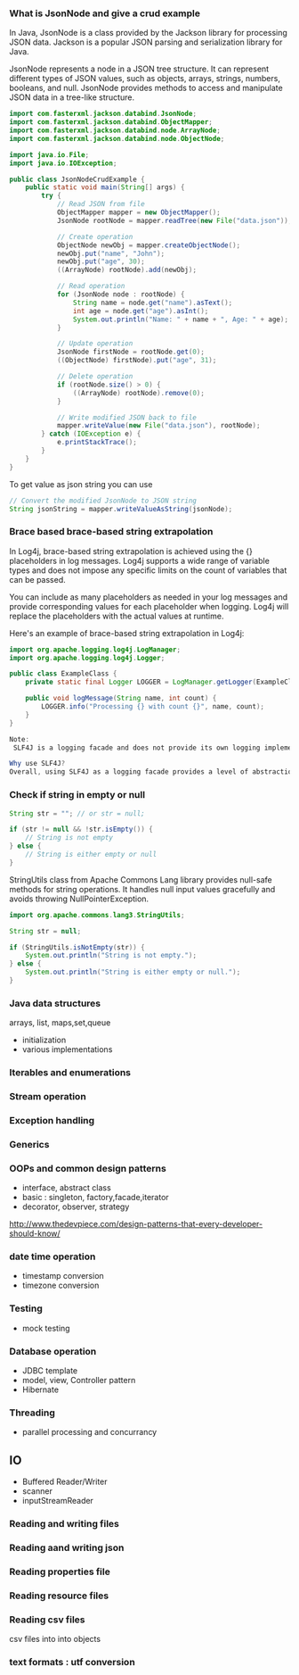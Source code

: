 
### What is JsonNode and give a crud example
In Java, JsonNode is a class provided by the Jackson library for processing JSON data. Jackson is a popular JSON parsing and serialization library for Java.

JsonNode represents a node in a JSON tree structure. It can represent different types of JSON values, such as objects, arrays, strings, numbers, booleans, and null. JsonNode provides methods to access and manipulate JSON data in a tree-like structure.

```java
import com.fasterxml.jackson.databind.JsonNode;
import com.fasterxml.jackson.databind.ObjectMapper;
import com.fasterxml.jackson.databind.node.ArrayNode;
import com.fasterxml.jackson.databind.node.ObjectNode;

import java.io.File;
import java.io.IOException;

public class JsonNodeCrudExample {
    public static void main(String[] args) {
        try {
            // Read JSON from file
            ObjectMapper mapper = new ObjectMapper();
            JsonNode rootNode = mapper.readTree(new File("data.json"));

            // Create operation
            ObjectNode newObj = mapper.createObjectNode();
            newObj.put("name", "John");
            newObj.put("age", 30);
            ((ArrayNode) rootNode).add(newObj);

            // Read operation
            for (JsonNode node : rootNode) {
                String name = node.get("name").asText();
                int age = node.get("age").asInt();
                System.out.println("Name: " + name + ", Age: " + age);
            }

            // Update operation
            JsonNode firstNode = rootNode.get(0);
            ((ObjectNode) firstNode).put("age", 31);

            // Delete operation
            if (rootNode.size() > 0) {
                ((ArrayNode) rootNode).remove(0);
            }

            // Write modified JSON back to file
            mapper.writeValue(new File("data.json"), rootNode);
        } catch (IOException e) {
            e.printStackTrace();
        }
    }
}

```

To get value as json string you can use 
```java
// Convert the modified JsonNode to JSON string
String jsonString = mapper.writeValueAsString(jsonNode);
```

### Brace based brace-based string extrapolation
In Log4j, brace-based string extrapolation is achieved using the {} placeholders in log messages. Log4j supports a wide range of variable types and does not impose any specific limits on the count of variables that can be passed.

You can include as many placeholders as needed in your log messages and provide corresponding values for each placeholder when logging. Log4j will replace the placeholders with the actual values at runtime.

Here's an example of brace-based string extrapolation in Log4j:

```java
import org.apache.logging.log4j.LogManager;
import org.apache.logging.log4j.Logger;

public class ExampleClass {
    private static final Logger LOGGER = LogManager.getLogger(ExampleClass.class);

    public void logMessage(String name, int count) {
        LOGGER.info("Processing {} with count {}", name, count);
    }
}

Note:
 SLF4J is a logging facade and does not provide its own logging implementation. Therefore, it's the actual logging implementation (e.g., Logback, Log4j) that determines the specific behavior and limitations of brace-based string extrapolation in your application.  

Why use SLF4J?   
Overall, using SLF4J as a logging facade provides a level of abstraction, flexibility, and compatibility that makes your code more portable and easier to maintain. It helps decouple your application from the specifics of a logging implementation, enabling you to switch logging frameworks with minimal code changes and take advantage of the features and optimizations provided by different logging implementations.
```

### Check if string in empty or null

```java
String str = ""; // or str = null;

if (str != null && !str.isEmpty()) {
    // String is not empty
} else {
    // String is either empty or null
}

```

StringUtils class from Apache Commons Lang library provides null-safe methods for string operations. It handles null input values gracefully and avoids throwing NullPointerException.  
```java
import org.apache.commons.lang3.StringUtils;

String str = null;

if (StringUtils.isNotEmpty(str)) {
    System.out.println("String is not empty.");
} else {
    System.out.println("String is either empty or null.");
}

```

### Java data structures
arrays, list, maps,set,queue
- initialization
- various implementations

### Iterables and enumerations

### Stream operation

### Exception handling

### Generics


### OOPs and common design patterns 
- interface, abstract class
- basic : singleton, factory,facade,iterator
- decorator, observer, strategy

http://www.thedevpiece.com/design-patterns-that-every-developer-should-know/

### date time operation
- timestamp conversion
- timezone conversion

### Testing
- mock testing

### Database operation
- JDBC template
- model, view, Controller pattern
- Hibernate

### Threading
- parallel processing and concurrancy

## IO

- Buffered Reader/Writer
- scanner
- inputStreamReader

### Reading and writing files

### Reading aand writing json

### Reading properties file

### Reading resource files

### Reading csv files
csv files into into objects

### text formats : utf conversion
